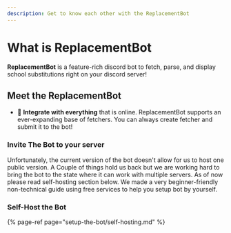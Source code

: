 ```yaml
---
description: Get to know each other with the ReplacementBot
---
```


# What is ReplacementBot

**ReplacementBot** is a feature-rich discord bot to fetch, parse, and display school substitutions right on your discord server!

## Meet the ReplacementBot

* 🧩 **Integrate with everything** that is online. ReplacementBot supports an ever-expanding base of fetchers. You can always create fetcher and submit it to the bot!

### Invite The Bot to your server

Unfortunately, the current version of the bot doesn't allow for us to host one public version. A Couple of things hold us back but we are working hard to bring the bot to the state where it can work with multiple servers. As of now please read self-hosting section below. We made a very beginner-friendly non-technical guide using free services to help you setup bot by yourself.

### Self-Host the Bot

{% page-ref page="setup-the-bot/self-hosting.md" %}





